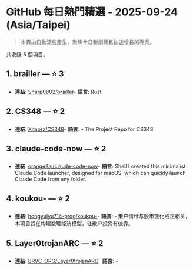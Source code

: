 # GitHub 每日熱門精選 - 2025-09-24 (Asia/Taipei)

> 本頁由自動流程產生，聚焦今日新創建且快速增長的專案。

共收錄 5 個項目。

## 1. brailler — ⭐ 3

- **連結**: [Sharp0802/brailler](https://github.com/Sharp0802/brailler)- **語言**: Rust


## 2. CS348 — ⭐ 2

- **連結**: [Xitaorz/CS348](https://github.com/Xitaorz/CS348)- **語言**: -
The Project Repo for CS348

## 3. claude-code-now — ⭐ 2

- **連結**: [orange2ai/claude-code-now](https://github.com/orange2ai/claude-code-now)- **語言**: Shell
I created this minimalist Claude Code launcher, designed for macOS, which can quickly launch Claude Code from any folder.

## 4. koukou- — ⭐ 2

- **連結**: [hongyulyu714-prog/koukou-](https://github.com/hongyulyu714-prog/koukou-)- **語言**: -
散户情绪与股市变化成正相关，本项目旨在构建数理经济模型，让散户投资有依靠。

## 5. Layer0trojanARC — ⭐ 2

- **連結**: [BRVC-ORG/Layer0trojanARC](https://github.com/BRVC-ORG/Layer0trojanARC)- **語言**: -



